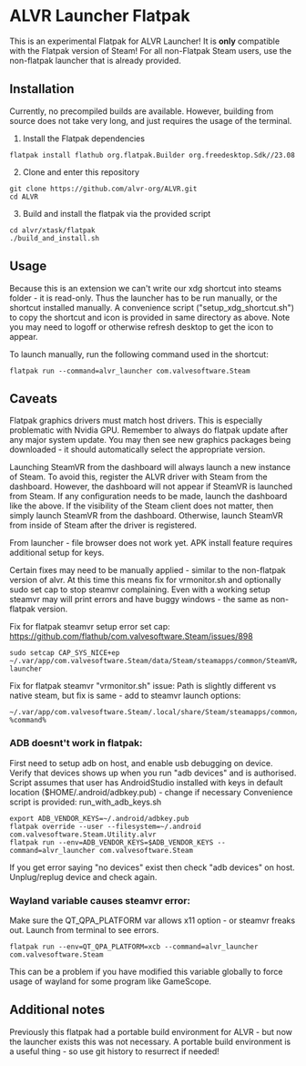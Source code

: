 # ALVR Launcher Flatpak

This is an experimental Flatpak for ALVR Launcher! It is **only** compatible with the Flatpak version of Steam! For all non-Flatpak Steam users, use the non-flatpak launcher that is already provided.

## Installation

Currently, no precompiled builds are available. However, building from source does not take very long, and just requires the usage of the terminal.

1. Install the Flatpak dependencies

```
flatpak install flathub org.flatpak.Builder org.freedesktop.Sdk//23.08 
```

2. Clone and enter this repository

```
git clone https://github.com/alvr-org/ALVR.git
cd ALVR
```

3. Build and install the flatpak via the provided script

```
cd alvr/xtask/flatpak
./build_and_install.sh  
```

## Usage

Because this is an extension we can't write our xdg shortcut into steams folder - it is read-only.
Thus the launcher has to be run manually, or the shortcut installed manually. 
A convenience script ("setup_xdg_shortcut.sh") to copy the shortcut and icon is provided in same directory as above. Note you may need to logoff or otherwise refresh desktop to get the icon to appear.

To launch manually, run the following command used in the shortcut:

```
flatpak run --command=alvr_launcher com.valvesoftware.Steam
```

## Caveats

Flatpak graphics drivers must match host drivers. This is especially problematic with Nvidia GPU. Remember to always do flatpak update after any major system update. You may then see new graphics packages being downloaded - it should automatically select the appropriate version.

Launching SteamVR from the dashboard will always launch a new instance of Steam. To avoid this, register the ALVR driver with Steam from the dashboard. However, the dashboard will not appear if SteamVR is launched from Steam. If any configuration needs to be made, launch the dashboard like the above. If the visibility of the Steam client does not matter, then simply launch SteamVR from the dashboard. Otherwise, launch SteamVR from inside of Steam after the driver is registered.

From launcher - file browser does not work yet. APK install feature requires additional setup for keys. 

Certain fixes may need to be manually applied - similar to the non-flatpak version of alvr. At this time this means fix for vrmonitor.sh and optionally sudo set cap to stop steamvr complaining. Even with a working setup steamvr may will print errors and have buggy windows - the same as non-flatpak version.

Fix for flatpak steamvr setup error set cap: https://github.com/flathub/com.valvesoftware.Steam/issues/898
```
sudo setcap CAP_SYS_NICE+ep ~/.var/app/com.valvesoftware.Steam/data/Steam/steamapps/common/SteamVR/bin/linux64/vrcompositor-launcher
```

Fix for flatpak steamvr "vrmonitor.sh" issue:
Path is slightly different vs native steam, but fix is same - add to steamvr launch options:
```
~/.var/app/com.valvesoftware.Steam/.local/share/Steam/steamapps/common/SteamVR/bin/vrmonitor.sh %command%
```

### ADB doesnt't work in flatpak: 
First need to setup adb on host, and enable usb debugging on device. Verify that devices shows up when you run "adb devices" and is authorised.
Script assumes that user has AndroidStudio installed with keys in default location ($HOME/.android/adbkey.pub) - change if necessary
Convenience script is provided: run_with_adb_keys.sh
```
export ADB_VENDOR_KEYS=~/.android/adbkey.pub
flatpak override --user --filesystem=~/.android com.valvesoftware.Steam.Utility.alvr
flatpak run --env=ADB_VENDOR_KEYS=$ADB_VENDOR_KEYS --command=alvr_launcher com.valvesoftware.Steam
```

If you get error saying "no devices" exist then check "adb devices" on host. Unplug/replug device and check again. 

### Wayland variable causes steamvr error:
Make sure the QT_QPA_PLATFORM var allows x11 option - or steamvr freaks out. Launch from terminal to see errors.
```
flatpak run --env=QT_QPA_PLATFORM=xcb --command=alvr_launcher com.valvesoftware.Steam
```
This can be a problem if you have modified this variable globally to force usage of wayland for some program like GameScope.


## Additional notes

Previously this flatpak had a portable build environment for ALVR - but now the launcher exists this was not necessary. A portable build environment is a useful thing - so use git history to resurrect if needed!
